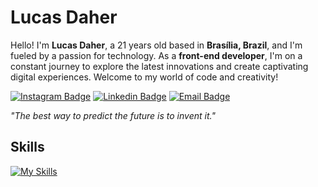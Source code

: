 # Lucas Daher

Hello! I'm **Lucas Daher**, a 21 years old based in **Brasília, Brazil**, and I'm fueled by a passion for technology. As a **front-end developer**, I'm on a constant journey to explore the latest innovations and create captivating digital experiences. Welcome to my world of code and creativity!

[![Instagram Badge](https://img.shields.io/badge/-@lucasdaherdev-303030?style=flat-square&labelColor=303030&logo=instagram&logoColor=white&link=https://instagram.com/lucasdaherdev)](https://instagram.com/lucasdaherdev) 
[![Linkedin Badge](https://img.shields.io/badge/-Lucas%20Daher-303030?style=flat-square&logo=Linkedin&logoColor=white&link=https://www.linkedin.com/in/lucasdaherdev/)](https://www.linkedin.com/in/lucasdaherdev/) 
[![Email Badge](https://img.shields.io/badge/-contato@lucasdaher.com-303030?style=flat-square&logo=microsoftoutlook&logoColor=white&link=mailto:contato@lucasdaher.com)](mailto:contato@lucasdaher.com)

*"The best way to predict the future is to invent it."*

## Skills
[![My Skills](https://skillicons.dev/icons?i=js,ts,html,css,sass,tailwind,react,next,github,git,markdown,ps,illustrator,figma,vscode)](https://skillicons.dev)
